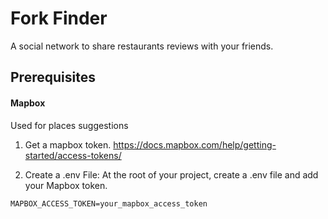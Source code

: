 # Fork Finder

A social network to share restaurants reviews with your friends. 


## Prerequisites

#### Mapbox

Used for places suggestions

1. Get a mapbox token. https://docs.mapbox.com/help/getting-started/access-tokens/
   
2. Create a .env File: At the root of your project, create a .env file and add your Mapbox token.

```env
MAPBOX_ACCESS_TOKEN=your_mapbox_access_token
```

